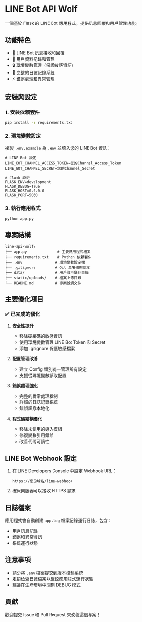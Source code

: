 # LINE Bot API Wolf

一個基於 Flask 的 LINE Bot 應用程式，提供訊息回覆和用戶管理功能。

## 功能特色

- 📱 LINE Bot 訊息接收和回覆
- 👥 用戶資料記錄和管理
- 🔒 環境變數管理（保護敏感資訊）
- 📝 完整的日誌記錄系統
- ⚡ 錯誤處理和異常管理

## 安裝與設定

### 1. 安裝依賴套件

```bash
pip install -r requirements.txt
```

### 2. 環境變數設定

複製 `.env.example` 為 `.env` 並填入您的 LINE Bot 資訊：

```env
# LINE Bot 設定
LINE_BOT_CHANNEL_ACCESS_TOKEN=您的Channel_Access_Token
LINE_BOT_CHANNEL_SECRET=您的Channel_Secret

# Flask 設定
FLASK_ENV=development
FLASK_DEBUG=True
FLASK_HOST=0.0.0.0
FLASK_PORT=5050
```

### 3. 執行應用程式

```bash
python app.py
```

## 專案結構

```
line-api-wolf/
├── app.py              # 主要應用程式檔案
├── requirements.txt    # Python 依賴套件
├── .env               # 環境變數設定檔
├── .gitignore         # Git 忽略檔案設定
├── data/              # 用戶資料儲存目錄
├── static/uploads/    # 檔案上傳目錄
└── README.md          # 專案說明文件
```

## 主要優化項目

### ✅ 已完成的優化

1. **安全性提升**
   - 移除硬編碼的敏感資訊
   - 使用環境變數管理 LINE Bot Token 和 Secret
   - 添加 .gitignore 保護敏感檔案

2. **配置管理改善**
   - 建立 Config 類別統一管理所有設定
   - 支援從環境變數讀取配置

3. **錯誤處理強化**
   - 完整的異常處理機制
   - 詳細的日誌記錄系統
   - 錯誤訊息本地化

4. **程式碼結構優化**
   - 移除未使用的導入模組
   - 修復變數引用錯誤
   - 改善代碼可讀性

## LINE Bot Webhook 設定

1. 在 LINE Developers Console 中設定 Webhook URL：
   ```
   https://您的域名/line-webhook
   ```

2. 確保伺服器可以接收 HTTPS 請求

## 日誌檔案

應用程式會自動創建 `app.log` 檔案記錄運行日誌，包含：
- 用戶訊息記錄
- 錯誤和異常資訊
- 系統運行狀態

## 注意事項

- 請勿將 `.env` 檔案提交到版本控制系統
- 定期檢查日誌檔案以監控應用程式運行狀態
- 建議在生產環境中關閉 DEBUG 模式

## 貢獻

歡迎提交 Issue 和 Pull Request 來改善這個專案！